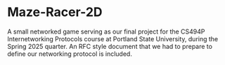 # Maze-Racer-2D
A small networked game serving as our final project for the CS494P Internetworking Protocols course at Portland State University, during the Spring 2025 quarter. An RFC style document that we had to prepare to define our networking protocol is included.

